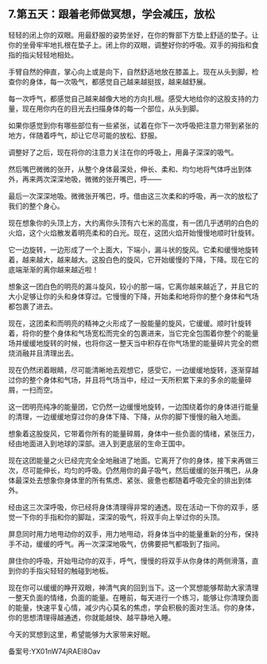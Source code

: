 ## 7.第五天：跟着老师做冥想，学会减压，放松
轻轻的闭上你的双眼。用最舒服的姿势坐好，在你的臀部下方垫上舒适的垫子。让你的坐骨牢牢地扎根在垫子上。闭上你的双眼，调整好你的呼吸。双手的拇指和食指的指尖轻轻地相处。


手臂自然的伸直，掌心向上或是向下，自然舒适地放在膝盖上。现在从头到脚，检查你的身体，每一次吸气，都感觉自己越来越挺拔，越来越舒展。


每一次呼气，都感觉自己越来越像大地的方向扎根。感受大地给你的这股支持的力量，现在用你内在的目光去扫描身体的每一个部位，从头到脚。


如果你感觉到你有哪些部位有一些紧张，试着在你下一次呼吸把注意力带到紧张的地方，伴随着呼气，却让它尽可能的放松、舒服。


调整好了之后，现在将你的注意力关注在你的呼吸上，用鼻子深深的吸气。


然后嘴巴微微的张开，从整个身体最深处，伸长、柔和、均匀地将气体呼出到体外，再来两次深深地吸，微微的张开嘴巴，呼——


最后一次深深地吸。微微张开嘴巴，呼。借由这三次柔和的呼吸，再一次的放松了我们的整个身心。


现在想象你的头顶上方，大约离你头顶有六七米的高度，有一团几乎透明的白色的火焰，这个火焰散发着明亮柔和的白光。现在，这团火焰开始慢慢地顺时针旋转。


它一边旋转，一边形成了一个上面大，下端小，漏斗状的旋风。它柔和缓慢地旋转着，越来越大，越来越大。这股白色的旋风，它开始缓慢的下降，下降。现在它的底端渐渐的离你越来越近啦！


想象这一团白色的明亮的漏斗旋风，较小的那一端，它离你越来越近了，并且它的大小足够让你的头和身体穿过。它慢慢的下降，开始柔和地将你的整个身体和气场都包裹了进去。


现在，这团柔和而明亮的精神之火形成了一股能量的旋风，它缓缓。顺时针旋转着，将你的整个身体和气场宽松而完全的包裹进来，当它完全包围着你整个的能量场并缓缓地旋转的时候，也将你这一整天当中积存在你气场里的能量碎片完全的燃烧消融并且清理出去。


现在仍然闭着眼睛，尽可能清晰地去观想它，感受它，一边缓缓地旋转，逐渐穿越过你的整个身体和气场，并且将气场当中，经过一天所积累下来的多余的能量碎屑，一扫而空。


这一团明亮纯净的能量团，它仍然一边缓慢地旋转，一边围绕着你的身体进行能量的清理，一边缓缓地穿过你的身体下降、下降，从你的脚下慢慢的融入地面。


想象着这股旋风，它带着你所有的能量碎屑，身体中一些负面的情绪，紧张压力，经由地面进入到地球的深部。进入到更底层的生命王国中。


现在这团能量之火已经完完全全地融进了地面。它离开了你的身体，接下来再做三次，尽可能伸长，均匀的呼吸。仍然用你的鼻子吸气，然后缓缓的张开嘴巴，从身体最深处去想象你身体里的所有焦虑、紧张、疲惫也都随着呼吸完全的排出到体外。


经由这三次深呼吸，你已经将身体清理得非常的通透。现在活动一下你的双手，感觉一下你的手指和你的脚趾，深深的吸气，将双手向上举过你的头顶。


屏息同时用力地甩动你的双手，用力地甩动，将身体当中的能量重新的分布，保持手不动，缓缓的呼气。再一次深深地吸气，仿佛要把气都吸到了指间。


屏住你的呼吸，开始甩动你的双手，呼气，慢慢的将双手从你身体的两侧滑落，直到你的手指尖轻轻的触碰到地板。


现在你可以缓缓的睁开双眼，神清气爽的回到当下。这一个冥想能够帮助大家清理一整天负面的情绪，负面的能量。在睡前，每天进行一个练习，能够让你清理负面的能量，快速平复心情，减少内心莫名的焦虑，学会积极的面对生活。你的身体，你的思想清理得越通透，你就能越快、越平静地入睡。


今天的冥想到这里，希望能够为大家带来好眠。


备案号:YX01nW74jRAEl8Oav

